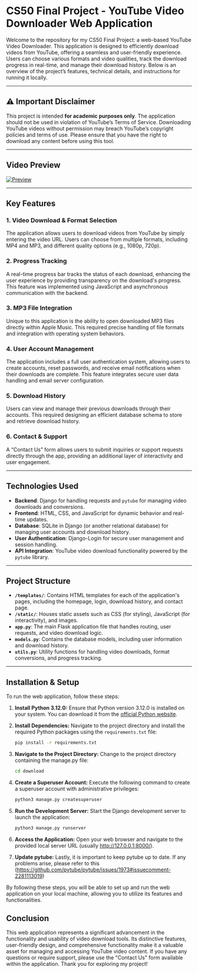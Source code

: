 # **CS50 Final Project - YouTube Video Downloader Web Application**

Welcome to the repository for my CS50 Final Project: a web-based YouTube Video Downloader. This application is designed to efficiently download videos from YouTube, offering a seamless and user-friendly experience. Users can choose various formats and video qualities, track the download progress in real-time, and manage their download history. Below is an overview of the project’s features, technical details, and instructions for running it locally.

---

## ⚠️ **Important Disclaimer**

This project is intended **for academic purposes only**. The application should not be used in violation of YouTube’s Terms of Service. Downloading YouTube videos without permission may breach YouTube’s copyright policies and terms of use. Please ensure that you have the right to download any content before using this tool.

---

## Video Preview

[![Preview](https://vumbnail.com/1029930825.jpg)](https://vimeo.com/1029930825)


---

## **Key Features**

### **1. Video Download & Format Selection**
The application allows users to download videos from YouTube by simply entering the video URL. Users can choose from multiple formats, including MP4 and MP3, and different quality options (e.g., 1080p, 720p).

### **2. Progress Tracking**
A real-time progress bar tracks the status of each download, enhancing the user experience by providing transparency on the download's progress. This feature was implemented using JavaScript and asynchronous communication with the backend.

### **3. MP3 File Integration**
Unique to this application is the ability to open downloaded MP3 files directly within Apple Music. This required precise handling of file formats and integration with operating system behaviors.

### **4. User Account Management**
The application includes a full user authentication system, allowing users to create accounts, reset passwords, and receive email notifications when their downloads are complete. This feature integrates secure user data handling and email server configuration.

### **5. Download History**
Users can view and manage their previous downloads through their accounts. This required designing an efficient database schema to store and retrieve download history.

### **6. Contact & Support**
A “Contact Us” form allows users to submit inquiries or support requests directly through the app, providing an additional layer of interactivity and user engagement.

---

## **Technologies Used**

- **Backend**: Django for handling requests and `pytube` for managing video downloads and conversions.
- **Frontend**: HTML, CSS, and JavaScript for dynamic behavior and real-time updates.
- **Database**: SQLite in Django (or another relational database) for managing user accounts and download history.
- **User Authentication**: Django-Login for secure user management and session handling.
- **API Integration**: YouTube video download functionality powered by the `pytube` library.

---

## **Project Structure**

- **`/templates/`**: Contains HTML templates for each of the application's pages, including the homepage, login, download history, and contact page.
- **`/static/`**: Houses static assets such as CSS (for styling), JavaScript (for interactivity), and images.
- **`app.py`**: The main Flask application file that handles routing, user requests, and video download logic.
- **`models.py`**: Contains the database models, including user information and download history.
- **`utils.py`**: Utility functions for handling video downloads, format conversions, and progress tracking.

---

## **Installation & Setup**

To run the web application, follow these steps:

1. **Install Python 3.12.0:**
   Ensure that Python version 3.12.0 is installed on your system. You can download it from the [official Python website](https://www.python.org/downloads/).

2. **Install Dependencies:**
   Navigate to the project directory and install the required Python packages using the `requirements.txt` file:
   ```bash
   pip install -r requirements.txt
3. **Navigate to the Project Directory:**
   Change to the project directory containing the manage.py file:
   ```bash
   cd download
4. **Create a Superuser Account:**
   Execute the following command to create a superuser account with administrative privileges:
   ```bash
   python3 manage.py createsuperuser
5. **Run the Development Server:**
   Start the Django development server to launch the application:
   ```bash
   python3 manage.py runserver
6. **Access the Application:**
   Open your web browser and navigate to the provided local server URL (usually http://127.0.0.1:8000/).
7. **Update pytube:**
   Lastly, it is important to keep pytube up to date. If any problems arise, please refer to this (https://github.com/pytube/pytube/issues/1973#issuecomment-2281113019)
   
By following these steps, you will be able to set up and run the web application on your local machine, allowing you to utilize its features and functionalities.

## Conclusion

This web application represents a significant advancement in the functionality and usability of video download tools. Its distinctive features, user-friendly design, and comprehensive functionality make it a valuable asset for managing and accessing YouTube video content. If you have any questions or require support, please use the "Contact Us" form available within the application. Thank you for exploring my project!
